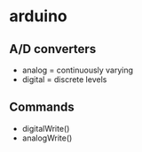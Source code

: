 # arduino

## A/D converters

- analog = continuously varying
- digital = discrete levels

## Commands

- digitalWrite()
- analogWrite()
